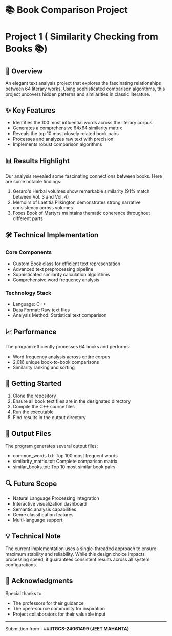 # 📚 Book Comparison Project
# Project 1 ( Similarity Checking from Books 📚)
## 🎯 Overview
An elegant text analysis project that explores the fascinating relationships between 64 literary works. Using sophisticated comparison algorithms, this project uncovers hidden patterns and similarities in classic literature.
## ✨ Key Features
- Identifies the 100 most influential words across the literary corpus
- Generates a comprehensive 64x64 similarity matrix
- Reveals the top 10 most closely related book pairs
- Processes and analyzes raw text with precision
- Implements robust comparison algorithms
## 📊 Results Highlight
Our analysis revealed some fascinating connections between books. Here are some notable findings:
1. Gerard's Herbal volumes show remarkable similarity (91% match between Vol. 3 and Vol. 4)
2. Memoirs of Laetitia Pilkington demonstrates strong narrative consistency across volumes
3. Foxes Book of Martyrs maintains thematic coherence throughout different parts
## 🛠 Technical Implementation
### Core Components
- Custom Book class for efficient text representation
- Advanced text preprocessing pipeline
- Sophisticated similarity calculation algorithms
- Comprehensive word frequency analysis
### Technology Stack
- Language: C++
- Data Format: Raw text files
- Analysis Method: Statistical text comparison
## 📈 Performance
The program efficiently processes 64 books and performs:
- Word frequency analysis across entire corpus
- 2,016 unique book-to-book comparisons
- Similarity ranking and sorting
## 🚀 Getting Started
1. Clone the repository
2. Ensure all book text files are in the designated directory
3. Compile the C++ source files
4. Run the executable
5. Find results in the output directory
## 📝 Output Files
The program generates several output files:
- common_words.txt: Top 100 most frequent words
- similarity_matrix.txt: Complete comparison matrix
- similar_books.txt: Top 10 most similar book pairs
## 🔍 Future Scope
- Natural Language Processing integration
- Interactive visualization dashboard
- Semantic analysis capabilities
- Genre classification features
- Multi-language support
## 💡 Technical Note
The current implementation uses a single-threaded approach to ensure maximum stability and reliability. While this design choice impacts processing speed, it guarantees consistent results across all system configurations.
## 🤝 Acknowledgments
Special thanks to:
- The professors for their guidance
- The open-source community for inspiration
- Project collaborators for their valuable input
---
Submittion from - ##**IITGCS-24061499 (JEET MAHANTA)**
